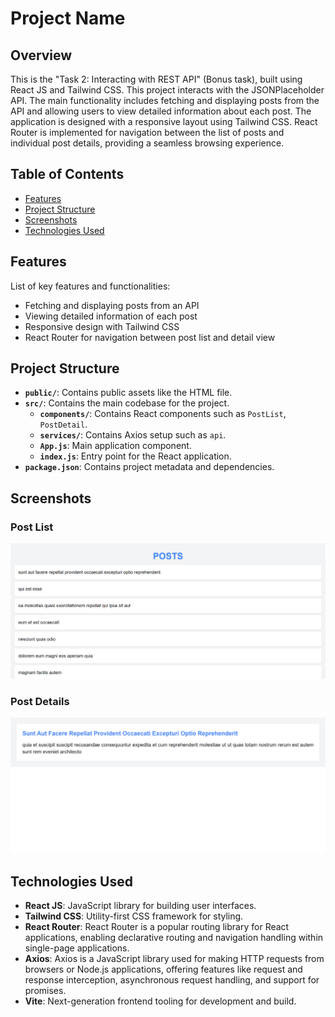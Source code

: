 # Project Name

## Overview

This is the "Task 2: Interacting with REST API" (Bonus task), built using React JS and Tailwind CSS. This project interacts with the JSONPlaceholder API. The main functionality includes fetching and displaying posts from the API and allowing users to view detailed information about each post. The application is designed with a responsive layout using Tailwind CSS. React Router is implemented for navigation between the list of posts and individual post details, providing a seamless browsing experience.

## Table of Contents

- [Features](#features)
- [Project Structure](#project-structure)
- [Screenshots](#screenshots)
- [Technologies Used](#technologies-used)


## Features

List of key features and functionalities:
- Fetching and displaying posts from an API
- Viewing detailed information of each post
- Responsive design with Tailwind CSS
- React Router for navigation between post list and detail view


## Project Structure

- **`public/`**: Contains public assets like the HTML file.
- **`src/`**: Contains the main codebase for the project.
  - **`components/`**: Contains React components such as `PostList`, `PostDetail`.
  - **`services/`**: Contains Axios setup such as `api`.
  - **`App.js`**: Main application component.
  - **`index.js`**: Entry point for the React application.
- **`package.json`**: Contains project metadata and dependencies.

## Screenshots

### Post List
![Post List](src/assets/image/postlist.png)
### Post Details
![Post Details](src/assets/image/postdetail.png)


## Technologies Used

- **React JS**: JavaScript library for building user interfaces.
- **Tailwind CSS**: Utility-first CSS framework for styling.
- **React Router**: React Router is a popular routing library for React applications, enabling declarative routing and navigation handling within single-page applications. 
- **Axios**: Axios is a JavaScript library used for making HTTP requests from browsers or Node.js applications, offering features like request and response interception, asynchronous request handling, and support for promises.
- **Vite**: Next-generation frontend tooling for development and build.

